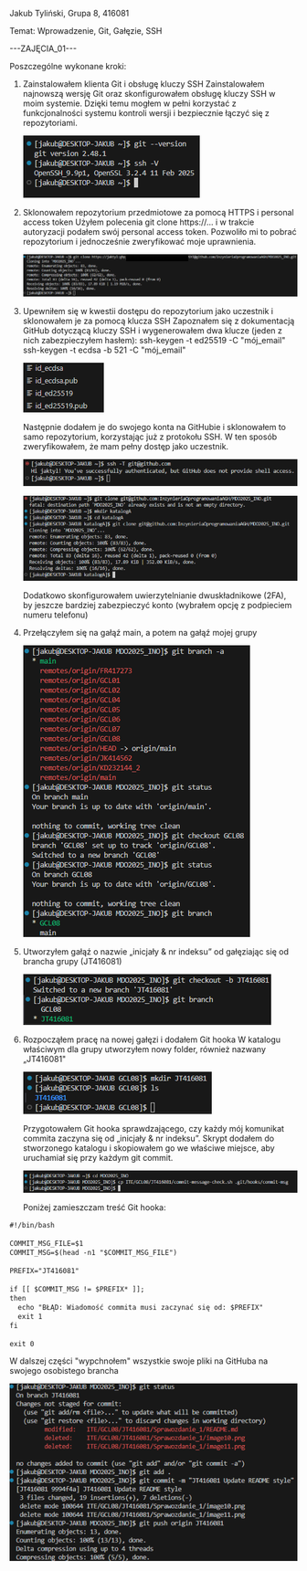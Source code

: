 Jakub Tyliński, Grupa 8, 416081

Temat: Wprowadzenie, Git, Gałęzie, SSH

---ZAJĘCIA_01---

Poszczególne wykonane kroki:
1. Zainstalowałem klienta Git i obsługę kluczy SSH
   Zainstalowałem najnowszą wersję Git oraz skonfigurowałem obsługę kluczy SSH w moim systemie. Dzięki temu mogłem w pełni korzystać z funkcjonalności systemu kontroli wersji i bezpiecznie łączyć się z repozytoriami.

   ![Git and SSH](image1.png)  

2. Sklonowałem repozytorium przedmiotowe za pomocą HTTPS i personal access token
   Użyłem polecenia git clone https://... i w trakcie autoryzacji podałem swój personal access token. Pozwoliło mi to pobrać repozytorium i jednocześnie zweryfikować moje uprawnienia.

   ![Sklonowanie repozytorium za pomocą personal acces token](image2.png)

3. Upewniłem się w kwestii dostępu do repozytorium jako uczestnik i sklonowałem je za pomocą klucza SSH
   Zapoznałem się z dokumentacją GitHub dotyczącą kluczy SSH i wygenerowałem dwa klucze (jeden z nich zabezpieczyłem hasłem):
   ssh-keygen -t ed25519 -C "mój_email"
   ssh-keygen -t ecdsa -b 521 -C "mój_email"

   ![Klucze](image3.png)

   Następnie dodałem je do swojego konta na GitHubie i sklonowałem to samo repozytorium, korzystając już z protokołu SSH. W ten sposób zweryfikowałem, że mam pełny dostęp jako uczestnik.

   ![Klucz SSH dla GitHuba](image4.png)

   ![Sklonowanie repozytorium za pomocą SSH](image5.png)

   Dodatkowo skonfigurowałem uwierzytelnianie dwuskładnikowe (2FA), by jeszcze bardziej zabezpieczyć konto (wybrałem opcję z podpieciem numeru telefonu)
4. Przełączyłem się na gałąź main, a potem na gałąź mojej grupy

   ![Branch mojej grupy](image6.png)

5. Utworzyłem gałąź o nazwie „inicjały & nr indeksu” od gałęziając się od brancha grupy (JT416081)

   ![Własny branch](image7.png)

6. Rozpocząłem pracę na nowej gałęzi i dodałem Git hooka
   W katalogu właściwym dla grupy utworzyłem nowy folder, również nazwany „JT416081"

   ![Folder JT416081](image8.png)

   Przygotowałem Git hooka  sprawdzającego, czy każdy mój komunikat commita zaczyna się od „inicjały & nr indeksu”. Skrypt dodałem do stworzonego katalogu i skopiowałem go we właściwe miejsce, aby uruchamiał się przy każdym git commit.

   ![Git hook we właściwym miejscu](image9.png)

   Poniżej zamieszczam treść Git hooka:

```
#!/bin/bash

COMMIT_MSG_FILE=$1
COMMIT_MSG=$(head -n1 "$COMMIT_MSG_FILE")

PREFIX="JT416081"   

if [[ $COMMIT_MSG != $PREFIX* ]]; 
then
  echo "BŁĄD: Wiadomość commita musi zaczynać się od: $PREFIX"
  exit 1
fi

exit 0
```
   W dalszej części "wypchnołem" wszystkie swoje pliki na GitHuba na swojego osobistego brancha

   ![Wypchnięcie zmian](image10.png)